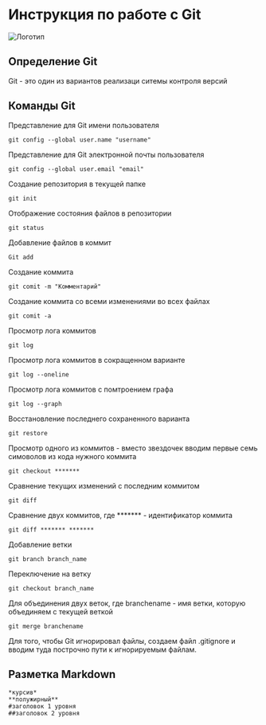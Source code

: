 # **Инструкция по работе с Git**

![Логотип](siroezhka.jpg)

## Определение Git

Git - это один из вариантов реализаци ситемы контроля версий

## Команды Git
Представление для Git имени пользователя

    git config --global user.name "username"

Представление для Git электронной почты пользователя 

    git config --global user.email "email"

Создание репозитория в текущей папке

    git init

Отображение состояния файлов в репозитории

    git status

Добавление файлов в коммит

    Git add

Создание коммита

    git comit -m "Комментарий"

Создание коммита со всеми изменениями во всех файлах

    git comit -a

Просмотр лога коммитов

    git log

Просмотр лога коммитов в сокращенном варианте

    git log --oneline

Просмотр лога коммитов с помтроением графа

    git log --graph

Восстановление последнего сохраненного варианта

    git restore

Просмотр одного из коммитов - вместо звездочек вводим первые семь симоволов из кода нужного коммита

    git checkout *******

Сравнение текущих изменений с последним коммитом

    git diff

Сравнение двух коммитов, где ******* - идентификатор коммита

    git diff ******* *******

Добавление ветки

    git branch branch_name

Переключение на ветку

    git checkout branch_name

Для объединения двух веток, где branchename - имя ветки, которую объединяем с текущей веткой

    git merge branchename

Для того, чтобы Git  игнорировал файлы, создаем файл .gitignore и вводим туда построчно пути к игнорируемым файлам.

## Разметка Markdown
    *курсив*
    **полужирный**
    #заголовок 1 уровня
    ##заголовок 2 уровня